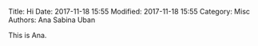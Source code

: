Title: Hi
Date: 2017-11-18 15:55
Modified: 2017-11-18 15:55
Category: Misc
Authors: Ana Sabina Uban

This is Ana.